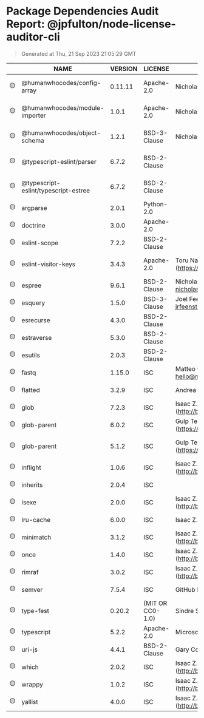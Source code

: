 # Package Dependencies Audit Report: @jpfulton/node-license-auditor-cli

> Generated at Thu, 21 Sep 2023 21:05:29 GMT

|  | NAME | VERSION | LICENSE | PUBLISHER | EMAIL | REPOSITORY | MODULE PATH | LICENSE PATH |
|---|---|---|---|---|---|---|---|---|
| :yellow_circle: | @humanwhocodes/config-array | 0.11.11 | Apache-2.0 | Nicholas C. Zakas |  | git+https://github.com/humanwhocodes/config-array.git| ./working/node-license-auditor-cli/node_modules/@humanwhocodes/config-array/package.json | ./working/node-license-auditor-cli/node_modules/@humanwhocodes/config-array/package.json  |
| :yellow_circle: | @humanwhocodes/module-importer | 1.0.1 | Apache-2.0 | Nicholas C. Zaks |  | git+https://github.com/humanwhocodes/module-importer.git| ./working/node-license-auditor-cli/node_modules/@humanwhocodes/module-importer/package.json | ./working/node-license-auditor-cli/node_modules/@humanwhocodes/module-importer/package.json  |
| :yellow_circle: | @humanwhocodes/object-schema | 1.2.1 | BSD-3-Clause | Nicholas C. Zakas |  | git+https://github.com/humanwhocodes/object-schema.git| ./working/node-license-auditor-cli/node_modules/@humanwhocodes/object-schema/package.json | ./working/node-license-auditor-cli/node_modules/@humanwhocodes/object-schema/package.json  |
| :yellow_circle: | @typescript-eslint/parser | 6.7.2 | BSD-2-Clause |  |  | https://github.com/typescript-eslint/typescript-eslint.git| ./working/node-license-auditor-cli/node_modules/@typescript-eslint/parser/package.json | ./working/node-license-auditor-cli/node_modules/@typescript-eslint/parser/package.json  |
| :yellow_circle: | @typescript-eslint/typescript-estree | 6.7.2 | BSD-2-Clause |  |  | https://github.com/typescript-eslint/typescript-eslint.git| ./working/node-license-auditor-cli/node_modules/@typescript-eslint/typescript-estree/package.json | ./working/node-license-auditor-cli/node_modules/@typescript-eslint/typescript-estree/package.json  |
| :yellow_circle: | argparse | 2.0.1 | Python-2.0 |  |  | | ./working/node-license-auditor-cli/node_modules/argparse/package.json | ./working/node-license-auditor-cli/node_modules/argparse/package.json  |
| :yellow_circle: | doctrine | 3.0.0 | Apache-2.0 |  |  | | ./working/node-license-auditor-cli/node_modules/doctrine/package.json | ./working/node-license-auditor-cli/node_modules/doctrine/package.json  |
| :yellow_circle: | eslint-scope | 7.2.2 | BSD-2-Clause |  |  | | ./working/node-license-auditor-cli/node_modules/eslint-scope/package.json | ./working/node-license-auditor-cli/node_modules/eslint-scope/package.json  |
| :yellow_circle: | eslint-visitor-keys | 3.4.3 | Apache-2.0 | Toru Nagashima (https://github.com/mysticatea) |  | | ./working/node-license-auditor-cli/node_modules/eslint-visitor-keys/package.json | ./working/node-license-auditor-cli/node_modules/eslint-visitor-keys/package.json  |
| :yellow_circle: | espree | 9.6.1 | BSD-2-Clause | Nicholas C. Zakas <nicholas+npm@nczconsulting.com> |  | | ./working/node-license-auditor-cli/node_modules/espree/package.json | ./working/node-license-auditor-cli/node_modules/espree/package.json  |
| :yellow_circle: | esquery | 1.5.0 | BSD-3-Clause | Joel Feenstra <jrfeenst+esquery@gmail.com> |  | https://github.com/estools/esquery.git| ./working/node-license-auditor-cli/node_modules/esquery/package.json | ./working/node-license-auditor-cli/node_modules/esquery/package.json  |
| :yellow_circle: | esrecurse | 4.3.0 | BSD-2-Clause |  |  | https://github.com/estools/esrecurse.git| ./working/node-license-auditor-cli/node_modules/esrecurse/package.json | ./working/node-license-auditor-cli/node_modules/esrecurse/package.json  |
| :yellow_circle: | estraverse | 5.3.0 | BSD-2-Clause |  |  | http://github.com/estools/estraverse.git| ./working/node-license-auditor-cli/node_modules/estraverse/package.json | ./working/node-license-auditor-cli/node_modules/estraverse/package.json  |
| :yellow_circle: | esutils | 2.0.3 | BSD-2-Clause |  |  | http://github.com/estools/esutils.git| ./working/node-license-auditor-cli/node_modules/esutils/package.json | ./working/node-license-auditor-cli/node_modules/esutils/package.json  |
| :yellow_circle: | fastq | 1.15.0 | ISC | Matteo Collina <hello@matteocollina.com> |  | git+https://github.com/mcollina/fastq.git| ./working/node-license-auditor-cli/node_modules/fastq/package.json | ./working/node-license-auditor-cli/node_modules/fastq/package.json  |
| :yellow_circle: | flatted | 3.2.9 | ISC | Andrea Giammarchi |  | git+https://github.com/WebReflection/flatted.git| ./working/node-license-auditor-cli/node_modules/flatted/package.json | ./working/node-license-auditor-cli/node_modules/flatted/package.json  |
| :yellow_circle: | glob | 7.2.3 | ISC | Isaac Z. Schlueter <i@izs.me> (http://blog.izs.me/) |  | git://github.com/isaacs/node-glob.git| ./working/node-license-auditor-cli/node_modules/glob/package.json | ./working/node-license-auditor-cli/node_modules/glob/package.json  |
| :yellow_circle: | glob-parent | 6.0.2 | ISC | Gulp Team <team@gulpjs.com> (https://gulpjs.com/) |  | | ./working/node-license-auditor-cli/node_modules/glob-parent/package.json | ./working/node-license-auditor-cli/node_modules/glob-parent/package.json  |
| :yellow_circle: | glob-parent | 5.1.2 | ISC | Gulp Team <team@gulpjs.com> (https://gulpjs.com/) |  | | ./working/node-license-auditor-cli/node_modules/fast-glob/node_modules/glob-parent/package.json | ./working/node-license-auditor-cli/node_modules/fast-glob/node_modules/glob-parent/package.json  |
| :yellow_circle: | inflight | 1.0.6 | ISC | Isaac Z. Schlueter <i@izs.me> (http://blog.izs.me/) |  | https://github.com/npm/inflight.git| ./working/node-license-auditor-cli/node_modules/inflight/package.json | ./working/node-license-auditor-cli/node_modules/inflight/package.json  |
| :yellow_circle: | inherits | 2.0.4 | ISC |  |  | | ./working/node-license-auditor-cli/node_modules/inherits/package.json | ./working/node-license-auditor-cli/node_modules/inherits/package.json  |
| :yellow_circle: | isexe | 2.0.0 | ISC | Isaac Z. Schlueter <i@izs.me> (http://blog.izs.me/) |  | git+https://github.com/isaacs/isexe.git| ./working/node-license-auditor-cli/node_modules/isexe/package.json | ./working/node-license-auditor-cli/node_modules/isexe/package.json  |
| :yellow_circle: | lru-cache | 6.0.0 | ISC | Isaac Z. Schlueter <i@izs.me> |  | | ./working/node-license-auditor-cli/node_modules/lru-cache/package.json | ./working/node-license-auditor-cli/node_modules/lru-cache/package.json  |
| :yellow_circle: | minimatch | 3.1.2 | ISC | Isaac Z. Schlueter <i@izs.me> (http://blog.izs.me) |  | git://github.com/isaacs/minimatch.git| ./working/node-license-auditor-cli/node_modules/minimatch/package.json | ./working/node-license-auditor-cli/node_modules/minimatch/package.json  |
| :yellow_circle: | once | 1.4.0 | ISC | Isaac Z. Schlueter <i@izs.me> (http://blog.izs.me/) |  | git://github.com/isaacs/once| ./working/node-license-auditor-cli/node_modules/once/package.json | ./working/node-license-auditor-cli/node_modules/once/package.json  |
| :yellow_circle: | rimraf | 3.0.2 | ISC | Isaac Z. Schlueter <i@izs.me> (http://blog.izs.me/) |  | | ./working/node-license-auditor-cli/node_modules/rimraf/package.json | ./working/node-license-auditor-cli/node_modules/rimraf/package.json  |
| :yellow_circle: | semver | 7.5.4 | ISC | GitHub Inc. |  | https://github.com/npm/node-semver.git| ./working/node-license-auditor-cli/node_modules/semver/package.json | ./working/node-license-auditor-cli/node_modules/semver/package.json  |
| :yellow_circle: | type-fest | 0.20.2 | (MIT OR CC0-1.0) | Sindre Sorhus | sindresorhus@gmail.com | | ./working/node-license-auditor-cli/node_modules/type-fest/package.json | ./working/node-license-auditor-cli/node_modules/type-fest/package.json  |
| :yellow_circle: | typescript | 5.2.2 | Apache-2.0 | Microsoft Corp. |  | https://github.com/Microsoft/TypeScript.git| ./working/node-license-auditor-cli/node_modules/typescript/package.json | ./working/node-license-auditor-cli/node_modules/typescript/package.json  |
| :yellow_circle: | uri-js | 4.4.1 | BSD-2-Clause | Gary Court <gary.court@gmail.com> |  | http://github.com/garycourt/uri-js| ./working/node-license-auditor-cli/node_modules/uri-js/package.json | ./working/node-license-auditor-cli/node_modules/uri-js/package.json  |
| :yellow_circle: | which | 2.0.2 | ISC | Isaac Z. Schlueter <i@izs.me> (http://blog.izs.me) |  | git://github.com/isaacs/node-which.git| ./working/node-license-auditor-cli/node_modules/which/package.json | ./working/node-license-auditor-cli/node_modules/which/package.json  |
| :yellow_circle: | wrappy | 1.0.2 | ISC | Isaac Z. Schlueter <i@izs.me> (http://blog.izs.me/) |  | https://github.com/npm/wrappy| ./working/node-license-auditor-cli/node_modules/wrappy/package.json | ./working/node-license-auditor-cli/node_modules/wrappy/package.json  |
| :yellow_circle: | yallist | 4.0.0 | ISC | Isaac Z. Schlueter <i@izs.me> (http://blog.izs.me/) |  | git+https://github.com/isaacs/yallist.git| ./working/node-license-auditor-cli/node_modules/yallist/package.json | ./working/node-license-auditor-cli/node_modules/yallist/package.json  |

